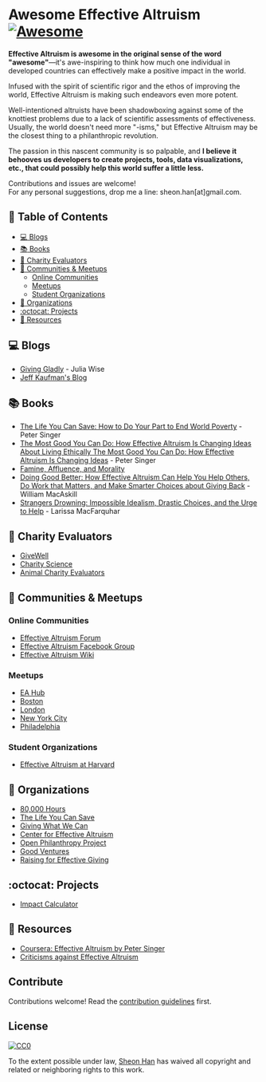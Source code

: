 # Awesome Effective Altruism [![Awesome](https://cdn.rawgit.com/sindresorhus/awesome/d7305f38d29fed78fa85652e3a63e154dd8e8829/media/badge.svg)](https://github.com/sindresorhus/awesome)

**Effective Altruism is awesome in the original sense of the word "awesome"**—it's awe-inspiring to think how much one individual in developed countries can effectively make a positive impact in the world.

Infused with the spirit of scientific rigor and the ethos of improving the world, Effective Altruism is making such endeavors even more potent.

Well-intentioned altruists have been shadowboxing against some of the knottiest problems due to a lack of scientific assessments of effectiveness. Usually, the world doesn't need more "-isms," but Effective Altruism may be the closest thing to a philanthropic revolution.

The passion in this nascent community is so palpable, and **I believe it behooves us developers to create projects, tools, data visualizations, etc., that could possibly help this world suffer a little less.**

Contributions and issues are welcome!  
For any personal suggestions, drop me a line: sheon.han[at]gmail.com.

## :book: Table of Contents
<!-- START doctoc generated TOC please keep comment here to allow auto update -->
<!-- DON'T EDIT THIS SECTION, INSTEAD RE-RUN doctoc TO UPDATE -->
- [:computer: Blogs](#computer-blogs)
- [:books: Books](#books-books)
- [:hammer: Charity Evaluators](#hammer-charity-evaluators)
- [:busts_in_silhouette: Communities & Meetups](#busts_in_silhouette-communities--meetups)
  - [Online Communities](#online-communities)
  - [Meetups](#meetups)
  - [Student Organizations](#student-organizations)
- [:office: Organizations](#office-organizations)
- [:octocat: Projects](#octocat-projects)
- [:thought_balloon: Resources](#thought_balloon-resources)

<!-- END doctoc generated TOC please keep comment here to allow auto update -->

## :computer: Blogs
- [Giving Gladly](http://www.givinggladly.com/) - Julia Wise
- [Jeff Kaufman's Blog](http://www.jefftk.com/index)

## :books: Books
- [The Life You Can Save: How to Do Your Part to End World Poverty](https://www.amazon.com/Life-You-Can-Save-Poverty/dp/0812981561/ref=sr_1_1?ie=UTF8&qid=1491663357&sr=8-1&keywords=the+life+you+can+save) - Peter Singer
- [The Most Good You Can Do: How Effective Altruism Is Changing Ideas About Living Ethically The Most Good You Can Do: How Effective Altruism Is Changing Ideas](https://www.amazon.com/Most-Good-You-Can-Effective/dp/0300219865/ref=pd_lpo_sbs_14_t_0?_encoding=UTF8&psc=1&refRID=TRVQNNNRAWC14C0MPW1M) - Peter Singer
- [Famine, Affluence, and Morality](https://www.amazon.com/Famine-Affluence-Morality-Peter-Singer/dp/0190219203/ref=pd_sim_14_8?_encoding=UTF8&pd_rd_i=0190219203&pd_rd_r=PEC7WM3E5DARAS3P9QYA&pd_rd_w=u7ZoC&pd_rd_wg=9bC3i&psc=1&refRID=PEC7WM3E5DARAS3P9QYA)
- [Doing Good Better: How Effective Altruism Can Help You Help Others, Do Work that Matters, and Make Smarter Choices about Giving Back](https://www.amazon.com/Doing-Good-Better-Effective-Altruism/dp/1592409660) - William MacAskill
- [Strangers Drowning: Impossible Idealism, Drastic Choices, and the Urge to Help](https://www.amazon.com/Strangers-Drowning-Impossible-Idealism-Drastic/dp/0143109782/ref=pd_sim_14_6?_encoding=UTF8&pd_rd_i=0143109782&pd_rd_r=PEC7WM3E5DARAS3P9QYA&pd_rd_w=u7ZoC&pd_rd_wg=9bC3i&psc=1&refRID=PEC7WM3E5DARAS3P9QYA) - Larissa MacFarquhar

## :hammer: Charity Evaluators
- [GiveWell](http://www.givewell.org/)
- [Charity Science](http://www.charityscience.com)
- [Animal Charity Evaluators](https://animalcharityevaluators.org)

## :busts_in_silhouette: Communities & Meetups
### Online Communities
- [Effective Altruism Forum](http://effective-altruism.com/ea/6x/introduction_to_effective_altruism/)
- [Effective Altruism Facebook Group](https://www.facebook.com/groups/effective.altruists/)
- [Effective Altruism Wiki](http://wiki.effectivealtruismhub.com/index.php?title=Effective_Altruism_Wiki)

### Meetups
- [EA Hub](https://eahub.org/)
- [Boston](https://www.meetup.com/Boston-Effective-Altruism/)
- [London](https://www.meetup.com/Effective-Altruism-London/)
- [New York City](https://www.meetup.com/Effective-Altruism-NYC/)
- [Philadelphia](https://www.meetup.com/Effective-Altruism-Philadelphia/)

### Student Organizations
- [Effective Altruism at Harvard](http://www.harvardea.org/)


## :office: Organizations
- [80,000 Hours](https://80000hours.org/)
- [The Life You Can Save](https://www.thelifeyoucansave.org/)
- [Giving What We Can](https://www.givingwhatwecan.org/)
- [Center for Effective Altruism](https://www.centreforeffectivealtruism.org/)
- [Open Philanthropy Project](http://www.openphilanthropy.org/)
- [Good Ventures](http://www.goodventures.org/research-and-ideas/blog)
- [Raising for Effective Giving](https://reg-charity.org/)

## :octocat: Projects
- [Impact Calculator](https://www.thelifeyoucansave.org/Impact-Calculator)

## :thought_balloon: Resources
- [Coursera: Effective Altruism by Peter Singer](https://www.coursera.org/learn/altruism)
- [Criticisms against Effective Altruism](http://wiki.effectivealtruismhub.com/index.php?title=Criticism_of_effective_altruism)

## Contribute

Contributions welcome! Read the [contribution guidelines](contributing.md) first.

## License

[![CC0](http://mirrors.creativecommons.org/presskit/buttons/88x31/svg/cc-zero.svg)](https://creativecommons.org/publicdomain/zero/1.0/)

To the extent possible under law, [Sheon Han](http://sheon.be/) has waived all copyright and related or neighboring rights to this work.
